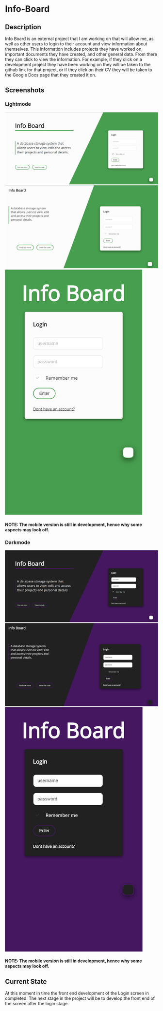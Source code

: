 # Info-Board

## Description

Info Board is an external project that I am working on that will allow me, as well as other users to login to their account and view information about themselves. This information includes projects they have worked on, important documents they have created, and other general data. From there they can click to view the information. For example, if they click on a development project they have been working on they will be taken to the github link for that project, or if they click on their CV they will be taken to the Google Docs page that they created it on.

## Screenshots 

### Lightmode

![alt text](https://github.com/alfiebatten/Info-Board/blob/master/assets/screenshots/screenshotLight.png)
![alt text](https://github.com/alfiebatten/Info-Board/blob/master/assets/screenshots/screenshotLightSmaller.png)
![alt text](https://github.com/alfiebatten/Info-Board/blob/master/assets/screenshots/screenshotLightMobile.png)
#### NOTE: The mobile version is still in development, hence why some aspects may look off.

### Darkmode

![alt text](https://github.com/alfiebatten/Info-Board/blob/master/assets/screenshots/screenshotDark.png)
![alt text](https://github.com/alfiebatten/Info-Board/blob/master/assets/screenshots/screenshotDarkSmaller.png)
![alt text](https://github.com/alfiebatten/Info-Board/blob/master/assets/screenshots/screenshotDarkMobile.png)
#### NOTE: The mobile version is still in development, hence why some aspects may look off.

## Current State

At this moment in time the front end development of the Login screen in completed. 
The next stage in the project will be to develop the front end of the screen after the login stage.
